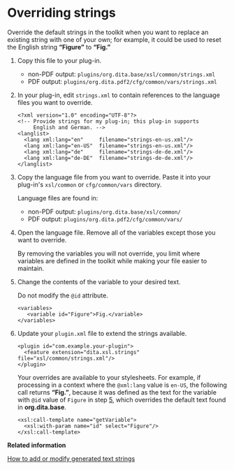 # Overriding strings

Override the default strings in the toolkit when you want to replace an existing string with one of your own; for example, it could be used to reset the English string **“Figure”** to **“Fig.”**

1.  Copy this file to your plug-in.

    -   non-PDF output: `plugins/org.dita.base/xsl/common/strings.xml`
    -   PDF output: `plugins/org.dita.pdf2/cfg/common/vars/strings.xml`
2.  In your plug-in, edit `strings.xml` to contain references to the language files you want to override.

    ```
    <?xml version="1.0" encoding="UTF-8"?>
    <!-- Provide strings for my plug-in; this plug-in supports
         English and German. -->
    <langlist>
      <lang xml:lang="en"     filename="strings-en-us.xml"/>
      <lang xml:lang="en-US"  filename="strings-en-us.xml"/>
      <lang xml:lang="de"     filename="strings-de-de.xml"/>
      <lang xml:lang="de-DE"  filename="strings-de-de.xml"/>
    </langlist>
    ```

3.  Copy the language file from you want to override. Paste it into your plug-in's `xsl/common` or `cfg/common/vars` directory.

    Language files are found in:

    -   non-PDF output: `plugins/org.dita.base/xsl/common/`
    -   PDF output: `plugins/org.dita.pdf2/cfg/common/vars/`
4.  Open the language file. Remove all of the variables except those you want to override.

    By removing the variables you will not override, you limit where variables are defined in the toolkit while making your file easier to maintain.

5.  Change the contents of the variable to your desired text.

    Do not modify the `@id` attribute.

    ```
    <variables>
       <variable id="Figure">Fig.</variable>
    </variables>
    ```

6.  Update your `plugin.xml` file to extend the strings available.

    ```
    <plugin id="com.example.your-plugin">
      <feature extension="dita.xsl.strings" file="xsl/common/strings.xml"/>
    </plugin>
    ```

    Your overrides are available to your stylesheets. For example, if processing in a context where the `@xml:lang` value is `en-US`, the following call returns **“Fig.”**, because it was defined as the text for the variable with `@id` value of `Figure` in step [5](overriding-strings.md#change-strings), which overrides the default text found in **org.dita.base**.

    ```
    <xsl:call-template name="getVariable">
      <xsl:with-param name="id" select="Figure"/>
    </xsl:call-template>
    ```


**Related information**  


[How to add or modify generated text strings](../topics/plugin-addgeneratedtext.md)

